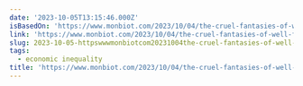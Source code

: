 ```yaml
---
date: '2023-10-05T13:15:46.000Z'
isBasedOn: 'https://www.monbiot.com/2023/10/04/the-cruel-fantasies-of-well-fed-people/'
link: 'https://www.monbiot.com/2023/10/04/the-cruel-fantasies-of-well-fed-people/'
slug: 2023-10-05-httpswwwmonbiotcom20231004the-cruel-fantasies-of-well-fed-people
tags:
  - economic inequality
title: 'https://www.monbiot.com/2023/10/04/the-cruel-fantasies-of-well-fed-people/'
---
```


